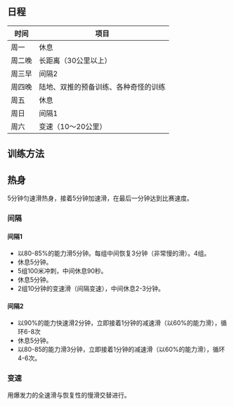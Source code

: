 
## 日程

时间| 项目
--- | ---
周一|休息
周二晚|长距离（30公里以上）
周三早|间隔2
周四晚|陆地、双推的预备训练、各种奇怪的训练
周五|休息
周日|间隔1
周六|变速（10～20公里）

## 训练方法

## 热身

5分钟匀速滑热身，接着5分钟加速滑，在最后一分钟达到比赛速度。


### 间隔
#### 间隔1
- 以80-85%的能力滑5分钟。每组中间恢复3分钟（非常慢的滑）。4组。
- 休息5分钟。
- 5组100米冲刺，中间休息90秒。
- 休息5分钟。
- 2组10分钟的变速滑（间隔变速），中间休息2-3分钟。


#### 间隔2
- 以90%的能力快速滑2分钟，立即接着1分钟的减速滑（以60%的能力滑），循环6-8次
- 休息5分钟。 
- 以80-85的能力滑3分钟，立即接着1分钟的减速滑（以60%的能力滑），循环4-6次。


### 变速
用爆发力的全速滑与恢复性的慢滑交替进行。
